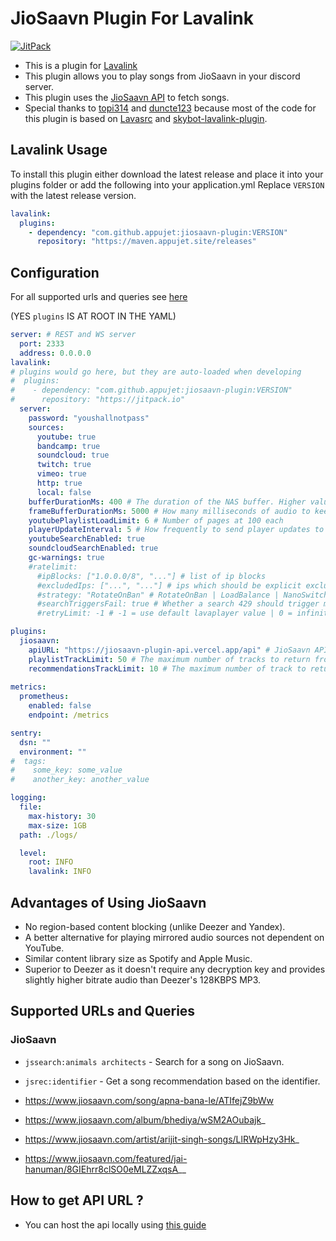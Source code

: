 # JioSaavn Plugin For Lavalink

[![JitPack](https://jitpack.io/v/appujet/jiosaavn-plugin.svg)](https://jitpack.io/#appujet/jiosaavn-plugin)

- This is a plugin for [Lavalink](https://github.com/lavalink-devs/Lavalink)
- This plugin allows you to play songs from JioSaavn in your discord server.
- This plugin uses the [JioSaavn API](https://github.com/appujet/jiosaavn-plugin-api) to fetch songs.
- Special thanks to [topi314](https://github.com/topi314/LavaSrc) and [duncte123](https://github.com/duncte123) because most of the code for this plugin is based on [Lavasrc](https://github.com/topi314/LavaSrc) and [skybot-lavalink-plugin](https://github.com/DuncteBot/skybot-lavalink-plugin).

## Lavalink Usage
To install this plugin either download the latest release and place it into your plugins folder or add the following into your application.yml
Replace `VERSION` with the latest release version.

```yaml
lavalink:
  plugins:
    - dependency: "com.github.appujet:jiosaavn-plugin:VERSION"
      repository: "https://maven.appujet.site/releases"
```

## Configuration

For all supported urls and queries see [here](#supported-urls-and-queries)

(YES `plugins` IS AT ROOT IN THE YAML)

```yaml
server: # REST and WS server
  port: 2333
  address: 0.0.0.0
lavalink:
# plugins would go here, but they are auto-loaded when developing
#  plugins:
#    - dependency: "com.github.appujet:jiosaavn-plugin:VERSION"
#      repository: "https://jitpack.io"
  server:
    password: "youshallnotpass"
    sources:
      youtube: true
      bandcamp: true
      soundcloud: true
      twitch: true
      vimeo: true
      http: true
      local: false
    bufferDurationMs: 400 # The duration of the NAS buffer. Higher values fare better against longer GC pauses
    frameBufferDurationMs: 5000 # How many milliseconds of audio to keep buffered
    youtubePlaylistLoadLimit: 6 # Number of pages at 100 each
    playerUpdateInterval: 5 # How frequently to send player updates to clients, in seconds
    youtubeSearchEnabled: true
    soundcloudSearchEnabled: true
    gc-warnings: true
    #ratelimit:
      #ipBlocks: ["1.0.0.0/8", "..."] # list of ip blocks
      #excludedIps: ["...", "..."] # ips which should be explicit excluded from usage by lavalink
      #strategy: "RotateOnBan" # RotateOnBan | LoadBalance | NanoSwitch | RotatingNanoSwitch
      #searchTriggersFail: true # Whether a search 429 should trigger marking the ip as failing
      #retryLimit: -1 # -1 = use default lavaplayer value | 0 = infinity | >0 = retry will happen this numbers times

plugins:
  jiosaavn:
    apiURL: "https://jiosaavn-plugin-api.vercel.app/api" # JioSaavn API URL
    playlistTrackLimit: 50 # The maximum number of tracks to return from given playlist (default 50 tracks)
    recommendationsTrackLimit: 10 # The maximum number of track to return from recommendations (default 10 tracks)
    
metrics:
  prometheus:
    enabled: false
    endpoint: /metrics

sentry:
  dsn: ""
  environment: ""
#  tags:
#    some_key: some_value
#    another_key: another_value

logging:
  file:
    max-history: 30
    max-size: 1GB
  path: ./logs/

  level:
    root: INFO
    lavalink: INFO
```

## Advantages of Using JioSaavn

- No region-based content blocking (unlike Deezer and Yandex).
- A better alternative for playing mirrored audio sources not dependent on YouTube.
- Similar content library size as Spotify and Apple Music.
- Superior to Deezer as it doesn't require any decryption key and provides slightly higher bitrate audio than Deezer's 128KBPS MP3.

## Supported URLs and Queries

### JioSaavn

- `jssearch:animals architects` - Search for a song on JioSaavn.
- `jsrec:identifier` - Get a song recommendation based on the identifier.

- <https://www.jiosaavn.com/song/apna-bana-le/ATIfejZ9bWw>
- <https://www.jiosaavn.com/album/bhediya/wSM2AOubajk>_
- <https://www.jiosaavn.com/artist/arijit-singh-songs/LlRWpHzy3Hk>_
- <https://www.jiosaavn.com/featured/jai-hanuman/8GIEhrr8clSO0eMLZZxqsA>__

## How to get API URL ?

- You can host the api locally using [this guide](https://github.com/appujet/jiosaavn-plugin-api)
